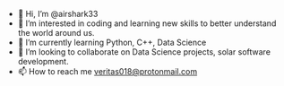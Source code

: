 - 👋 Hi, I’m @airshark33
- 👀 I’m interested in coding and learning new skills to better understand the world around us.
- 🌱 I’m currently learning Python, C++, Data Science
- 💞️ I’m looking to collaborate on Data Science projects, solar software development.
- 📫 How to reach me veritas018@protonmail.com

<!---
airshark33/airshark33 is a ✨ special ✨ repository because its `README.md` (this file) appears on your GitHub profile.
You can click the Preview link to take a look at your changes.
--->
